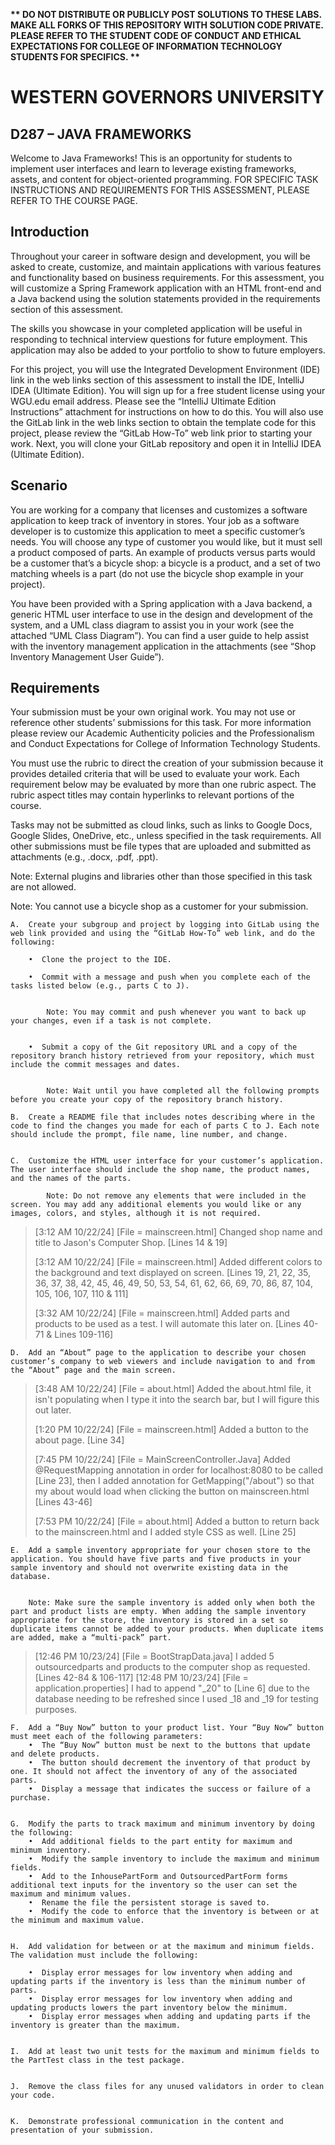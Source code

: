 <strong>** DO NOT DISTRIBUTE OR PUBLICLY POST SOLUTIONS TO THESE LABS. MAKE ALL FORKS OF THIS REPOSITORY WITH SOLUTION CODE PRIVATE. PLEASE REFER TO THE STUDENT CODE OF CONDUCT AND ETHICAL EXPECTATIONS FOR COLLEGE OF INFORMATION TECHNOLOGY STUDENTS FOR SPECIFICS. ** </strong>

# WESTERN GOVERNORS UNIVERSITY 
## D287 – JAVA FRAMEWORKS
Welcome to Java Frameworks! This is an opportunity for students to implement user interfaces and learn to leverage existing frameworks, assets, and content for object-oriented programming.
FOR SPECIFIC TASK INSTRUCTIONS AND REQUIREMENTS FOR THIS ASSESSMENT, PLEASE REFER TO THE COURSE PAGE.
## Introduction
Throughout your career in software design and development, you will be asked to create, customize, and maintain applications with various features and functionality based on business requirements. For this assessment, you will customize a Spring Framework application with an HTML front-end and a Java backend using the solution statements provided in the requirements section of this assessment.



The skills you showcase in your completed application will be useful in responding to technical interview questions for future employment. This application may also be added to your portfolio to show to future employers.



For this project, you will use the Integrated Development Environment (IDE) link in the web links section of this assessment to install the IDE, IntelliJ IDEA (Ultimate Edition). You will sign up for a free student license using your WGU.edu email address. Please see the “IntelliJ Ultimate Edition Instructions” attachment for instructions on how to do this. You will also use the GitLab link in the web links section to obtain the template code for this project, please review the “GitLab How-To” web link prior to starting your work. Next, you will clone your GitLab repository and open it in IntelliJ IDEA (Ultimate Edition).
## Scenario
You are working for a company that licenses and customizes a software application to keep track of inventory in stores. Your job as a software developer is to customize this application to meet a specific customer’s needs. You will choose any type of customer you would like, but it must sell a product composed of parts. An example of products versus parts would be a customer that’s a bicycle shop: a bicycle is a product, and a set of two matching wheels is a part (do not use the bicycle shop example in your project).



You have been provided with a Spring application with a Java backend, a generic HTML user interface to use in the design and development of the system, and a UML class diagram to assist you in your work (see the attached “UML Class Diagram”). You can find a user guide to help assist with the inventory management application in the attachments (see “Shop Inventory Management User Guide”).
## Requirements
Your submission must be your own original work. You may not use or reference other students’ submissions for this task. For more information please review our Academic Authenticity policies and the Professionalism and Conduct Expectations for College of Information Technology Students.



You must use the rubric to direct the creation of your submission because it provides detailed criteria that will be used to evaluate your work. Each requirement below may be evaluated by more than one rubric aspect. The rubric aspect titles may contain hyperlinks to relevant portions of the course.



Tasks may not be submitted as cloud links, such as links to Google Docs, Google Slides, OneDrive, etc., unless specified in the task requirements. All other submissions must be file types that are uploaded and submitted as attachments (e.g., .docx, .pdf, .ppt).



Note: External plugins and libraries other than those specified in this task are not allowed.



Note: You cannot use a bicycle shop as a customer for your submission.

    A.  Create your subgroup and project by logging into GitLab using the web link provided and using the “GitLab How-To” web link, and do the following:

        •  Clone the project to the IDE.

        •  Commit with a message and push when you complete each of the tasks listed below (e.g., parts C to J).


            Note: You may commit and push whenever you want to back up your changes, even if a task is not complete.


        •  Submit a copy of the Git repository URL and a copy of the repository branch history retrieved from your repository, which must include the commit messages and dates.


            Note: Wait until you have completed all the following prompts before you create your copy of the repository branch history.

    B.  Create a README file that includes notes describing where in the code to find the changes you made for each of parts C to J. Each note should include the prompt, file name, line number, and change.
        

    C.  Customize the HTML user interface for your customer’s application. The user interface should include the shop name, the product names, and the names of the parts.
    
            Note: Do not remove any elements that were included in the screen. You may add any additional elements you would like or any images, colors, and styles, although it is not required.
    
>[3:12 AM 10/22/24] [File = mainscreen.html] Changed shop name and title to Jason's Computer Shop. [Lines 14 & 19]
>
>[3:12 AM 10/22/24] [File = mainscreen.html] Added different colors to the background and text displayed on screen. [Lines 19, 21, 22, 35, 36, 37, 38, 42, 45, 46, 49, 50, 53, 54, 61, 62, 66, 69, 70, 86, 87, 104, 105, 106, 107, 110 & 111]
> 
>[3:32 AM 10/22/24] [File = mainscreen.html] Added parts and products to be used as a test. I will automate this later on. [Lines 40-71 & Lines 109-116]




    D.  Add an “About” page to the application to describe your chosen customer’s company to web viewers and include navigation to and from the “About” page and the main screen.
>[3:48 AM 10/22/24] [File = about.html] Added the about.html file, it isn't populating when I type it into the search bar, but I will figure this out later.
>
>[1:20 PM 10/22/24] [File = mainscreen.html] Added a button to the about page. [Line 34]
>
>[7:45 PM 10/22/24] [File = MainScreenController.Java] Added @RequestMapping annotation in order for localhost:8080 to be called [Line 23], then I added
>annotation for GetMapping("/about") so that my about would load when clicking the button on mainscreen.html [Lines 43-46]
>
>[7:53 PM 10/22/24] [File = about.html] Added a button to return back to the mainscreen.html and I added style CSS as well. [Line 25]

    E.  Add a sample inventory appropriate for your chosen store to the application. You should have five parts and five products in your sample inventory and should not overwrite existing data in the database.


        Note: Make sure the sample inventory is added only when both the part and product lists are empty. When adding the sample inventory appropriate for the store, the inventory is stored in a set so duplicate items cannot be added to your products. When duplicate items are added, make a “multi-pack” part.
>
>[12:46 PM 10/23/24] [File = BootStrapData.java] I added 5 outsourcedparts and products to the computer shop as requested.[Lines 42-84 & 106-117]
>[12:48 PM 10/23/24] [File = application.properties] I had to append "_20" to [Line 6] due to the database needing to be refreshed since I used _18 and _19 for testing purposes.

    F.  Add a “Buy Now” button to your product list. Your “Buy Now” button must meet each of the following parameters:
        •  The “Buy Now” button must be next to the buttons that update and delete products.
        •  The button should decrement the inventory of that product by one. It should not affect the inventory of any of the associated parts.
        •  Display a message that indicates the success or failure of a purchase.


    G.  Modify the parts to track maximum and minimum inventory by doing the following:
        •  Add additional fields to the part entity for maximum and minimum inventory.
        •  Modify the sample inventory to include the maximum and minimum fields.
        •  Add to the InhousePartForm and OutsourcedPartForm forms additional text inputs for the inventory so the user can set the maximum and minimum values.
        •  Rename the file the persistent storage is saved to.
        •  Modify the code to enforce that the inventory is between or at the minimum and maximum value.


    H.  Add validation for between or at the maximum and minimum fields. The validation must include the following:
        
        •  Display error messages for low inventory when adding and updating parts if the inventory is less than the minimum number of parts.
        •  Display error messages for low inventory when adding and updating products lowers the part inventory below the minimum.
        •  Display error messages when adding and updating parts if the inventory is greater than the maximum.


    I.  Add at least two unit tests for the maximum and minimum fields to the PartTest class in the test package.


    J.  Remove the class files for any unused validators in order to clean your code.


    K.  Demonstrate professional communication in the content and presentation of your submission.